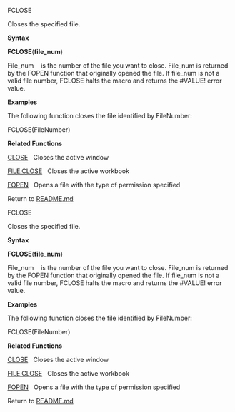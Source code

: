 FCLOSE

Closes the specified file.

**Syntax**

**FCLOSE**(**file\_num**)

File\_num    is the number of the file you want to close. File\_num is
returned by the FOPEN function that originally opened the file. If
file\_num is not a valid file number, FCLOSE halts the macro and returns
the \#VALUE\! error value.

**Examples**

The following function closes the file identified by FileNumber:

FCLOSE(FileNumber)

**Related Functions**

[CLOSE](CLOSE.md)   Closes the active window

[FILE.CLOSE](FILE.CLOSE.md)   Closes the active workbook

[FOPEN](FOPEN.md)   Opens a file with the type of permission specified



Return to [README.md](README.md)

FCLOSE

Closes the specified file.

**Syntax**

**FCLOSE**(**file\_num**)

File\_num    is the number of the file you want to close. File\_num is
returned by the FOPEN function that originally opened the file. If
file\_num is not a valid file number, FCLOSE halts the macro and returns
the \#VALUE\! error value.

**Examples**

The following function closes the file identified by FileNumber:

FCLOSE(FileNumber)

**Related Functions**

[CLOSE](CLOSE.md)   Closes the active window

[FILE.CLOSE](FILE.CLOSE.md)   Closes the active workbook

[FOPEN](FOPEN.md)   Opens a file with the type of permission specified



Return to [README.md](README.md)

